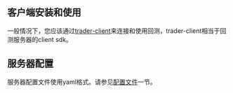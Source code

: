 

## 客户端安装和使用
一般情况下，您应该通过[trader-client](https://zillionare.github.io/trader-client/)来连接和使用回测，trader-client相当于回测服务器的client sdk。

## 服务器配置

服务器配置文件使用yaml格式。请参见[配置文件](/latest/installation#配置文件)一节。
